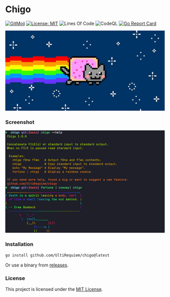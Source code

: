 # Chigo

[![GitMoji](https://img.shields.io/badge/Gitmoji-%F0%9F%8E%A8%20-FFDD67.svg)](https://gitmoji.dev)
[![License: MIT](https://img.shields.io/badge/License-MIT-blue.svg)](https://opensource.org/licenses/MIT)
![Lines Of Code](https://img.shields.io/tokei/lines/github.com/UltiRequiem/chigo?color=blue&label=Total%20Lines)
![CodeQL](https://github.com/UltiRequiem/chigo/workflows/CodeQL/badge.svg)
[![Go Report Card](https://goreportcard.com/badge/github.com/UltiRequiem/chigo)](https://goreportcard.com/report/github.com/UltiRequiem/chigo)

![Cover](./assets/cover.jpg)

### Screenshot

![Screenshot](./assets/screenshot.png)

### Installation

```bash
go install github.com/UltiRequiem/chigo@latest
```

Or use a binary from [releases](https://github.com/UltiRequiem/yeah/chigo/latest).

### License

This project is licensed under the [MIT License](./LICENSE.md).
